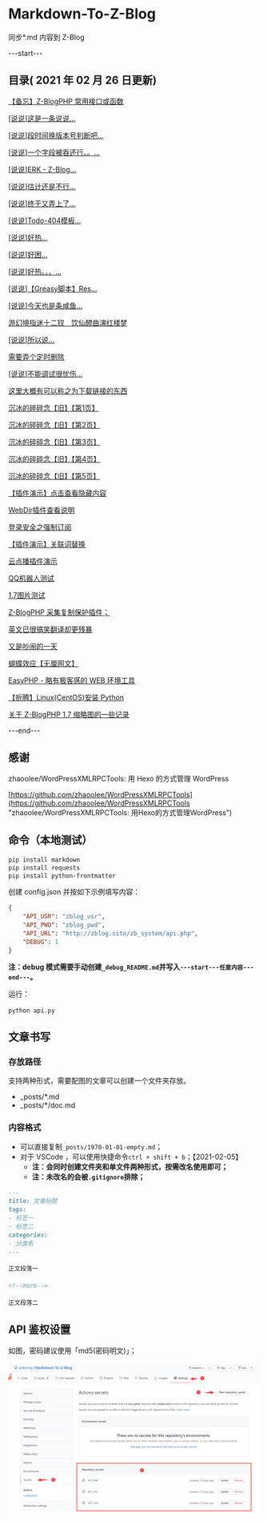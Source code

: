 # Markdown-To-Z-Blog

同步*.md 内容到 Z-Blog

---start---

## 目录( 2021 年 02 月 26 日更新)

[【备忘】Z-BlogPHP 常用接口或函数](https://demo.wdssmq.com/post/20200629824.html "【备忘】Z-BlogPHP 常用接口或函数")

[[说说]这是一条说说...](https://demo.wdssmq.com/post/20190629108.html "[说说]这是一条说说...")

[[说说]段时间换版本号判断吧...](https://demo.wdssmq.com/post/20190704010.html "[说说]段时间换版本号判断吧...")

[[说说]一个字段被吞还行。。...](https://demo.wdssmq.com/post/20190704011.html "[说说]一个字段被吞还行。。...")

[[说说]ERK - Z-Blog...](https://demo.wdssmq.com/post/20190704012.html "[说说]ERK - Z-Blog...")

[[说说]估计还是不行...](https://demo.wdssmq.com/post/20190705013.html "[说说]估计还是不行...")

[[说说]终于又弄上了...](https://demo.wdssmq.com/post/20190705014.html "[说说]终于又弄上了...")

[[说说]Todo-404模板...](https://demo.wdssmq.com/post/20190705015.html "[说说]Todo-404模板...")

[[说说]好热...](https://demo.wdssmq.com/post/20190721016.html "[说说]好热...")

[[说说]好困...](https://demo.wdssmq.com/post/20190802017.html "[说说]好困...")

[[说说]好热。。。...](https://demo.wdssmq.com/post/20190813018.html "[说说]好热。。。...")

[[说说]【Greasy脚本】Res...](https://demo.wdssmq.com/post/20190813019.html "[说说]【Greasy脚本】Res...")

[[说说]今天也是条咸鱼...](https://demo.wdssmq.com/post/20190917021.html "[说说]今天也是条咸鱼...")

[游幻境指迷十二钗　饮仙醪曲演红楼梦](https://demo.wdssmq.com/post/20190628106.html "游幻境指迷十二钗　饮仙醪曲演红楼梦")

[[说说]所以说...](https://demo.wdssmq.com/post/20191011022.html "[说说]所以说...")

[需要弄个定时删除](https://demo.wdssmq.com/post/20190516103.html "需要弄个定时删除")

[[说说]不能调试很忧伤...](https://demo.wdssmq.com/post/20200105022.html "[说说]不能调试很忧伤...")

[这里大概有可以称之为下载链接的东西](https://demo.wdssmq.com/post/2866.html "这里大概有可以称之为下载链接的东西")

[沉冰的碎碎念【旧】【第1页】](https://demo.wdssmq.com/post/20200620382.html "沉冰的碎碎念【旧】【第1页】")

[沉冰的碎碎念【旧】【第2页】](https://demo.wdssmq.com/post/2903.html "沉冰的碎碎念【旧】【第2页】")

[沉冰的碎碎念【旧】【第3页】](https://demo.wdssmq.com/post/2904.html "沉冰的碎碎念【旧】【第3页】")

[沉冰的碎碎念【旧】【第4页】](https://demo.wdssmq.com/post/2905.html "沉冰的碎碎念【旧】【第4页】")

[沉冰的碎碎念【旧】【第5页】](https://demo.wdssmq.com/post/2906.html "沉冰的碎碎念【旧】【第5页】")

[【插件演示】点击查看隐藏内容](https://demo.wdssmq.com/post/20200617652.html "【插件演示】点击查看隐藏内容")

[WebDir插件查看说明](https://demo.wdssmq.com/post/20200922437.html "WebDir插件查看说明")

[登录安全之强制订阅](https://demo.wdssmq.com/post/2908.html "登录安全之强制订阅")

[【插件演示】关联词替换](https://demo.wdssmq.com/post/20200525772.html "【插件演示】关联词替换")

[云点播插件演示](https://demo.wdssmq.com/post/2910.html "云点播插件演示")

[QQ机器人测试](https://demo.wdssmq.com/post/2911.html "QQ机器人测试")

[1.7图片测试](https://demo.wdssmq.com/post/2909.html "1.7图片测试")

[Z-BlogPHP 采集复制保护插件；](https://demo.wdssmq.com/post/20210216108.html "Z-BlogPHP 采集复制保护插件；")

[英文已很搞笑翻译却更残暴](https://demo.wdssmq.com/post/YingWenYiHenGaoXiaoFanYiQueGengCanBao.html "英文已很搞笑翻译却更残暴")

[又是吵闹的一天](https://demo.wdssmq.com/post/20190512102.html "又是吵闹的一天")

[蝴蝶效应【无厘网文】](https://demo.wdssmq.com/post/20100710953.html "蝴蝶效应【无厘网文】")

[EasyPHP - 略有极客感的 WEB 环境工具](https://demo.wdssmq.com/post/25.html "EasyPHP - 略有极客感的 WEB 环境工具")

[【折腾】Linux(CentOS)安装 Python](https://demo.wdssmq.com/post/5.html "【折腾】Linux(CentOS)安装 Python")

[关于 Z-BlogPHP 1.7 缩略图的一些记录](https://demo.wdssmq.com/post/13.html "关于 Z-BlogPHP 1.7 缩略图的一些记录")

---end---

## 感谢

zhaoolee/WordPressXMLRPCTools: 用 Hexo 的方式管理 WordPress

[https://github.com/zhaoolee/WordPressXMLRPCTools](https://github.com/zhaoolee/WordPressXMLRPCTools "zhaoolee/WordPressXMLRPCTools: 用Hexo的方式管理WordPress")

## 命令（本地测试）

```shell
pip install markdown
pip install requests
pip install python-frontmatter
```

创建 config.json 并按如下示例填写内容：

```json
{
    "API_USR": "zblog_usr",
    "API_PWD": "zblog_pwd",
    "API_URL": "http://zblog.site/zb_system/api.php",
    "DEBUG": 1
}
```

**注：debug 模式需要手动创建`_debug_README.md`并写入`---start---任意内容---end---`。**

运行：

`python api.py`

## 文章书写

### 存放路径

支持两种形式，需要配图的文章可以创建一个文件夹存放。

- _posts/*.md
- _posts/*/doc.md

### 内容格式

- 可以直接复制`_posts/1970-01-01-empty.md`；
- 对于 VSCode ，可以使用快捷命令`ctrl + shift + b`；【2021-02-05】
  - **注：会同时创建文件夹和单文件两种形式，按需改名使用即可；**
  - **注：未改名的会被`.gitignore`排除；**

```md
---
title: 文章标题
tags:
- 标签一
- 标签二
categories:
- 分类名
---

正文段落一

<!--more-->

正文段落二

```

## API 鉴权设置

如图，密码建议使用「md5(密码明文)」；

![001](doc/001.png "001")

